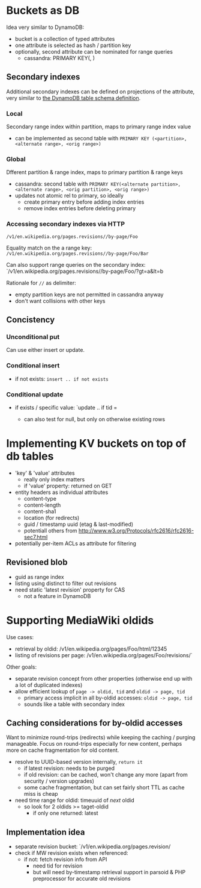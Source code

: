 # Buckets as DB
Idea very similar to DynamoDB: 
- bucket is a collection of typed attributes
- one attribute is selected as hash / partition key
- optionally, second attribute can be nominated for range queries
    - cassandra: PRIMARY KEY(<partition>, <range>)

## Secondary indexes
Additional secondary indexes can be defined on projections of the attribute,
very similar to [the DynamoDB table schema
definition](http://docs.aws.amazon.com/amazondynamodb/latest/APIReference/API_CreateTable.html#API_CreateTable_RequestSyntax).

### Local
Secondary range index within partition, maps to primary range index value
- can be implemented as second table with 
  `PRIMARY KEY (<partition>, <alternate range>, <orig range>)`

### Global
Dfferent partition & range index, maps to primary partition & range keys
- cassandra: second table with
  `PRIMARY KEY(<alternate partition>, <alternate range>, <orig
  partition>, <orig range>)`
- updates not atomic rel to primary, so ideally
    - create primary entry before adding index entries
    - remove index entries before deleting primary

### Accessing secondary indexes via HTTP
`/v1/en.wikipedia.org/pages.revisions//by-page/Foo`

Equality match on the a range key:
`/v1/en.wikipedia.org/pages.revisions//by-page/Foo/Bar`

Can also support range queries on the secondary index:
`/v1/en.wikipedia.org/pages.revisions//by-page/Foo/?gt=a&lt=b

Rationale for `//` as delimiter:
- empty partition keys are not permitted in cassandra anyway
- don't want collisions with other keys

## Concistency
### Unconditional put
Can use either insert or update.

### Conditional insert
- if not exists: `insert .. if not exists`

### Conditional update
- if exists / specific value: `update .. if tid = <etag>
    - can also test for null, but only on otherwise existing rows

# Implementing KV buckets on top of db tables
- 'key' & 'value' attributes
    - really only index matters
    - if 'value' property: returned on GET
- entity headers as individual attributes
    - content-type
    - content-length
    - content-sha1
    - location (for redirects)
    - guid / timestamp uuid (etag & last-modified)
    - potentiall others from
      http://www.w3.org/Protocols/rfc2616/rfc2616-sec7.html
- potentially per-item ACLs as attribute for filtering

## Revisioned blob
- guid as range index
- listing using distinct to filter out revisions
- need static 'latest revision' property for CAS
    - not a feature in DynamoDB

# Supporting MediaWiki oldids
Use cases: 
- retrieval by oldid: /v1/en.wikipedia.org/pages/Foo/html/12345
- listing of revisions per page: /v1/en.wikipedia.org/pages/Foo/revisions/`

Other goals:
- separate revision concept from other properties (otherwise end up with a lot
  of duplicated indexes)
- allow efficient lookup of `page -> oldid, tid` and `oldid -> page, tid`
    - primary access implicit in all by-oldid accesses: `oldid -> page, tid`
    - sounds like a table with secondary index

## Caching considerations for by-oldid accesses
Want to minimize round-trips (redirects) while keeping the caching / purging
manageable. Focus on round-trips especially for new content, perhaps more on
cache fragmentation for old content.

- resolve to UUID-based version internally, `return it`
    - if latest revision: needs to be purged
    - if old revision: can be cached, won't change any more (apart from
      security / version upgrades)
    - some cache fragmentation, but can set fairly short TTL as cache miss is
      cheap
- need time range for oldid: timeuuid of *next* oldid
    - so look for 2 oldids >= taget-oldid
        - if only one returned: latest

## Implementation idea
- separate revision bucket: `/v1/en.wikipedia.org/pages.revision/
- check if MW revision exists when referenced: 
    - if not: fetch revision info from API
        - need tid for revision
        - but will need by-timestamp retrieval support in parsoid & PHP
          preprocessor for accurate old revisions
